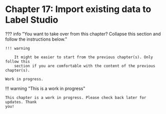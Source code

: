 # Chapter 17: Import existing data to Label Studio

??? info "You want to take over from this chapter? Collapse this section and follow the instructions below."

    !!! warning

        It might be easier to start from the previous chapter(s). Only follow this
        section if you are comfortable with the content of the previous chapter(s).

    Work in progress.

!!! warning "This is a work in progress"

    This chapter is a work in progress. Please check back later for updates. Thank
    you!
